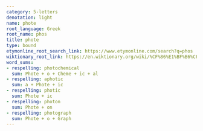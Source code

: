 ```yaml
---
category: 5-letters
denotation: light
name: phote
root_language: Greek
root_name: phos
title: phote
type: bound
etymonline_root_search_link: https://www.etymonline.com/search?q=phos
wiktionary_root_link: https://en.wiktionary.org/wiki/%CF%86%E1%BF%B6%CF%82#Ancient_Greek
word_sums:
- respelling: photochemical
  sum: Phote + o + Cheme + ic + al
- respelling: aphotic
  sum: a + Phote + ic
- respelling: photic
  sum: Phote + ic
- respelling: photon
  sum: Phote + on
- respelling: photograph
  sum: Phote + o + Graph
---
```

